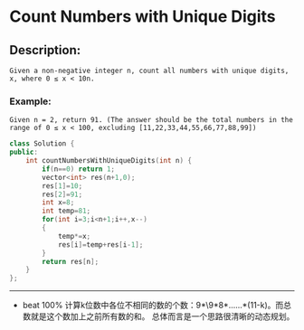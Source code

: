 # Count Numbers with Unique Digits
## Description:
```
Given a non-negative integer n, count all numbers with unique digits, x, where 0 ≤ x < 10n.
```
### Example:
```
Given n = 2, return 91. (The answer should be the total numbers in the range of 0 ≤ x < 100, excluding [11,22,33,44,55,66,77,88,99]) 
```
```cpp
class Solution {
public:
    int countNumbersWithUniqueDigits(int n) {
        if(n==0) return 1;
        vector<int> res(n+1,0);
        res[1]=10;
        res[2]=91;
        int x=8;
        int temp=81;
        for(int i=3;i<n+1;i++,x--)
        {
            temp*=x;
            res[i]=temp+res[i-1];
        }
        return res[n];
    }
};
```
***********************************
- beat 100% 
计算k位数中各位不相同的数的个数：9*\9\*8\*......\*(11-k)。而总数就是这个数加上之前所有数的和。
总体而言是一个思路很清晰的动态规划。

